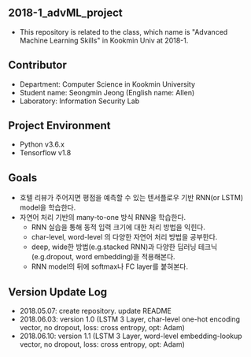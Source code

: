 ## 2018-1_advML_project
- This repository is related to the class, which name is "Advanced Machine Learning Skills" in Kookmin Univ at 2018-1.


## Contributor
- Department: Computer Science in Kookmin University
- Student name: Seongmin Jeong (English name: Allen)
- Laboratory: Information Security Lab


## Project Environment
- Python v3.6.x
- Tensorflow v1.8


## Goals
- 호텔 리뷰가 주어지면 평점을 예측할 수 있는 텐서플로우 기반 RNN(or LSTM) model을 학습한다.
- 자연어 처리 기반의 many-to-one 방식 RNN을 학습한다.
  - RNN 실습을 통해 동적 입력 크기에 대한 처리 방법을 익힌다.
  - char-level, word-level 의 다양한 자연어 처리 방법을 공부한다.
  - deep, wide한 방법(e.g.stacked RNN)과 다양한 딥러닝 테크닉(e.g.dropout, word embedding)을 적용해본다.
  - RNN model의 뒤에 softmax나 FC layer를 붙혀본다.


## Version Update Log
- 2018.05.07: create repository. update README
- 2018.06.03: version 1.0 (LSTM 3 Layer, char-level one-hot encoding vector, no dropout, loss: cross entropy, opt: Adam)
- 2018.06.10: version 1.1 (LSTM 3 Layer, word-level embedding-lookup vector, no dropout, loss: cross entropy, opt: Adam)

